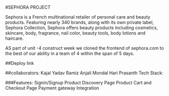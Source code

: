 #SEPHORA PROJECT

Sephora is a French multinational retailer of personal care and beauty products. Featuring nearly 340 brands, along with its own private label, 
Sephora Collection, Sephora offers beauty products including cosmetics, skincare, body, fragrance, nail color, beauty tools, body lotions and haircare.

AS part of unit -4 construct week we cloned the frontend of sephora.com to the best of our ability in a team of 4 within the span of 5 days.

##Deploy link

##collaborators:
Kajal Yadav
Ramiz
Anjali Mondal
Hari Prasanth
Tech Stack:
   

###Features:
Signin/Signup
Product Discovery Page
Product Cart and Checkout Page
Payment gateway Integration
